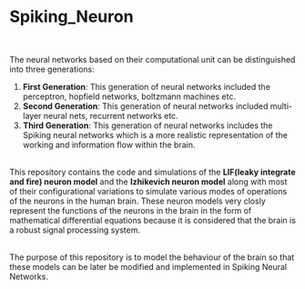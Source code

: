 # Spiking_Neuron
<br>


The neural networks based on their computational unit can be distinguished into three generations:
1. **First Generation**: This generation of neural networks included the perceptron, hopfield networks, boltzmann machines etc.<br>
2. **Second Generation**: This generation of neural networks included multi-layer neural nets, recurrent networks etc.<br>
3. **Third Generation**: This generation of neural networks includes the Spiking neural networks which is a more realistic representation of the working and information flow within the brain.<br><br>


This repository contains the code and simulations of the **LIF(leaky integrate and fire) neuron model** and the **Izhikevich neuron model** along with most of their configurational variations to simulate various modes of operations of the neurons in the human brain. These neuron models very closly represent the functions of the neurons in the brain in the form of mathematical differential equations because it is considered that the brain is a robust signal processing system. <br><br>


The purpose of this repository is to model the behaviour of the brain so that these models can be later be modified and implemented in Spiking Neural Networks.
